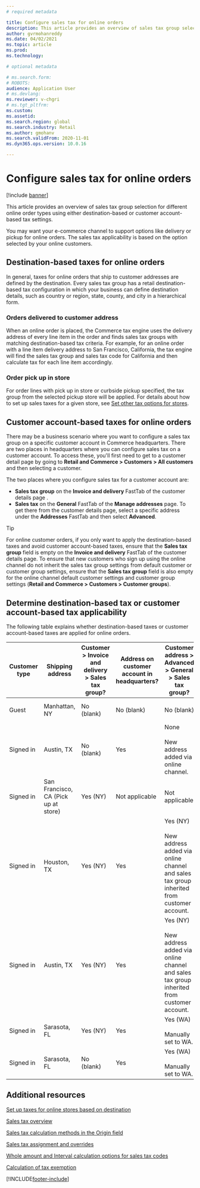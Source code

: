 ```yaml
---
# required metadata

title: Configure sales tax for online orders
description: This article provides an overview of sales tax group selection for different online order types in Dynamics 365 Commerce.
author: gvrmohanreddy
ms.date: 04/02/2021
ms.topic: article
ms.prod: 
ms.technology: 

# optional metadata

# ms.search.form: 
# ROBOTS: 
audience: Application User
# ms.devlang: 
ms.reviewer: v-chgri
# ms.tgt_pltfrm: 
ms.custom: 
ms.assetid:
ms.search.region: global
ms.search.industry: Retail
ms.author: gmohanv
ms.search.validFrom: 2020-11-01
ms.dyn365.ops.version: 10.0.16

---
```


# Configure sales tax for online orders

[!include [banner](includes/banner.md)]

This article provides an overview of sales tax group selection for different online order types using either destination-based or customer account-based tax settings. 

You may want your e-commerce channel to support options like delivery or pickup for online orders. The sales tax applicability is based on the option selected by your online customers. 

## Destination-based taxes for online orders

In general, taxes for online orders that ship to customer addresses are defined by the destination. Every sales tax group has a retail destination-based tax configuration in which your business can define destination details, such as country or region, state, county, and city in a hierarchical form.

### Orders delivered to customer address

When an online order is placed, the Commerce tax engine uses the delivery address of every line item in the order and finds sales tax groups with matching destination-based tax criteria. For example, for an online order with a line item delivery address to San Francisco, California, the tax engine will find the sales tax group and sales tax code for California and then calculate tax for each line item accordingly.

### Order pick up in store

For order lines with pick up in store or curbside pickup specified, the tax group from the selected pickup store will be applied. For details about how to set up sales taxes for a given store, see [Set other tax options for stores](/dynamicsax-2012/appuser-itpro/set-other-tax-options-for-stores).

## Customer account-based taxes for online orders

There may be a business scenario where you want to configure a sales tax group on a specific customer account in Commerce headquarters. There are two places in headquarters where you can configure sales tax on a customer account. To access these, you'll first need to get to a customer detail page by going to **Retail and Commerce \> Customers \> All customers** and then selecting a customer.

The two places where you configure sales tax for a customer account are:

- **Sales tax group** on the **Invoice and delivery** FastTab of the customer details page . 
- **Sales tax** on the **General** FastTab of the **Manage addresses** page. To get there from the customer details page, select a specific address under the **Addresses** FastTab and then select **Advanced**.

> [!TIP]
> For online customer orders, if you only want to apply the destination-based taxes and avoid customer account-based taxes, ensure that the **Sales tax group** field is empty on the **Invoice and delivery** FastTab of the customer details page. To ensure that new customers who sign up using the online channel do not inherit the sales tax group settings from default customer or customer group settings, ensure that the **Sales tax group** field is also empty for the online channel default customer settings and customer group settings (**Retail and Commerce \> Customers \> Customer groups**).

## Determine destination-based tax or customer account-based tax applicability 

The following table explains whether destination-based taxes or customer account-based taxes are applied for online orders. 

| Customer type | Shipping address                   | Customer > Invoice and delivery > Sales tax group? | Address on customer account in headquarters? | Customer address > Advanced > General > Sales tax group?                                              | Sales tax group applied      |
|---------------|------------------------------------|-----------------------------------------------------|-----------------------------------|--------------------------------------------------------------------------------------------------------|------------------------------|
| Guest         | Manhattan, NY                      | No (blank)                                                | No (blank)                              | No (blank)                                                                                                   | NY (destination-based taxes) |
| Signed in     | Austin, TX                          | No (blank)                                             | Yes                               | None<br/><br/>New address added via online channel.                                                            | TX (destination-based taxes) |
| Signed in     | San Francisco, CA (Pick up at store) | Yes (NY)                                            | Not applicable                              | Not applicable                                                                                                    | CA (destination-based taxes) |
| Signed in     | Houston, TX                         | Yes (NY)                                            | Yes                               | Yes (NY)<br/><br/>New address added via online channel and sales tax group inherited from customer account. | NY (customer account-based taxes)  |
| Signed in     | Austin, TX                          | Yes (NY)                                            | Yes                               | Yes (NY)<br/><br/>New address added via online channel and sales tax group inherited from customer account. | NY (customer account-based taxes)  |
| Signed in     | Sarasota, FL                       | Yes (NY)                                            | Yes                               | Yes (WA)<br/><br/>Manually set to WA.                                                                          | WA (customer account-based taxes)  |
| Signed in     | Sarasota, FL                       | No (blank)                                                | Yes                               | Yes (WA)<br/><br/>Manually set to WA.                                                                          | WA (customer account-based taxes)  |

## Additional resources

[Set up taxes for online stores based on destination](/dynamicsax-2012/appuser-itpro/set-up-taxes-for-online-stores-based-on-destination)

[Sales tax overview](../finance/general-ledger/indirect-taxes-overview.md?toc=%2fdynamics365%2fcommerce%2ftoc.json) 

[Sales tax calculation methods in the Origin field](../finance/general-ledger/sales-tax-calculation-methods-origin-field.md?toc=%2fdynamics365%2fcommerce%2ftoc.json) 

[Sales tax assignment and overrides](../supply-chain/procurement/tasks/sales-tax-assignment-overrides.md?toc=%2fdynamics365%2fcommerce%2ftoc.json) 

[Whole amount and Interval calculation options for sales tax codes](../finance/general-ledger/whole-amount-interval-options-sales-tax-codes.md?toc=%2fdynamics365%2fcommerce%2ftoc.json) 

[Calculation of tax exemption](tax-exempt-price-inclusive.md) 



[!INCLUDE[footer-include](../includes/footer-banner.md)]